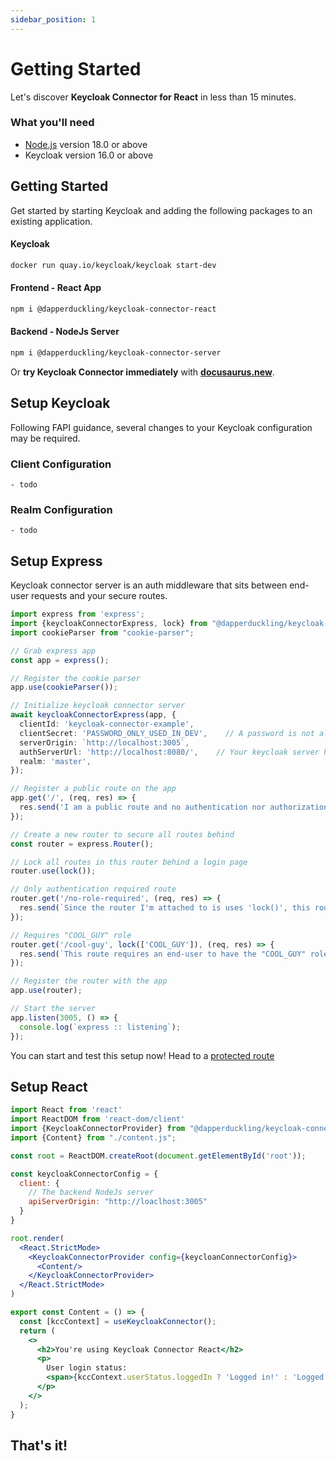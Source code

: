 ```yaml
---
sidebar_position: 1
---
```


# Getting Started

Let's discover **Keycloak Connector for React** in less than 15 minutes.

### What you'll need

- [Node.js](https://nodejs.org/en/download/) version 18.0 or above
- Keycloak version 16.0 or above

[//]: # (Todo: link this to the keycloak docker container)

## Getting Started

Get started by starting Keycloak and adding the following packages to an existing application.

#### Keycloak

  ```sh
  docker run quay.io/keycloak/keycloak start-dev
  ```

#### Frontend - React App

  ```sh
  npm i @dapperduckling/keycloak-connector-react
  ```

#### Backend - NodeJs Server

  ```sh
  npm i @dapperduckling/keycloak-connector-server 
  ```

[//]: # (todo: Update this with a nodejs in browser option)
Or **try Keycloak Connector immediately** with **[docusaurus.new](https://docusaurus.new)**.

## Setup Keycloak

Following FAPI guidance, several changes to your Keycloak configuration may be required.

[//]: # (todo: Show the list of changes)

### Client Configuration

```
- todo
```

### Realm Configuration

```
- todo
```

## Setup Express

[//]: # (update this with a link to the supported servers page)
[//]: # (_Using a different server? See our [other supported servers.]&#40;/supported-servers&#41;_)

Keycloak connector server is an auth middleware that sits between end-user requests and your secure routes.

```ts title="server.js"
import express from 'express';
import {keycloakConnectorExpress, lock} from "@dapperduckling/keycloak-connector-server";
import cookieParser from "cookie-parser";

// Grab express app
const app = express();

// Register the cookie parser
app.use(cookieParser());

// Initialize keycloak connector server
await keycloakConnectorExpress(app, {
  clientId: 'keycloak-connector-example',
  clientSecret: 'PASSWORD_ONLY_USED_IN_DEV',    // A password is not allowed in non-dev environments
  serverOrigin: `http://localhost:3005`,
  authServerUrl: 'http://localhost:8080/',    // Your keycloak server here!
  realm: 'master',
});

// Register a public route on the app
app.get('/', (req, res) => {
  res.send('I am a public route and no authentication nor authorization is required to reach me.');
});

// Create a new router to secure all routes behind
const router = express.Router();

// Lock all routes in this router behind a login page
router.use(lock());

// Only authentication required route
router.get('/no-role-required', (req, res) => {
  res.send(`Since the router I'm attached to is uses 'lock()', this route only requires a user to login (authenticate) to access.`);
});

// Requires "COOL_GUY" role
router.get('/cool-guy', lock(['COOL_GUY']), (req, res) => {
  res.send(`This route requires an end-user to have the "COOL_GUY" role.`);
});

// Register the router with the app
app.use(router);

// Start the server
app.listen(3005, () => {
  console.log(`express :: listening`);
});
```

You can start and test this setup now! Head to a [protected route](http://localhost/no-role-required)

## Setup React

```jsx title="App.jsx"
import React from 'react'
import ReactDOM from 'react-dom/client'
import {KeycloakConnectorProvider} from "@dapperduckling/keycloak-connector-react";
import {Content} from "./content.js";

const root = ReactDOM.createRoot(document.getElementById('root'));

const keycloakConnectorConfig = {
  client: {
    // The backend NodeJs server
    apiServerOrigin: "http://loaclhost:3005"
  }
}

root.render(
  <React.StrictMode>
    <KeycloakConnectorProvider config={keycloanConnectorConfig}>
      <Content/>
    </KeycloakConnectorProvider>
  </React.StrictMode>
)
```

```jsx title="Content.jsx"
export const Content = () => {
  const [kccContext] = useKeycloakConnector();
  return (
    <>
      <h2>You're using Keycloak Connector React</h2>
      <p>
        User login status:
        <span>{kccContext.userStatus.loggedIn ? 'Logged in!' : 'Logged out!'}</span>
      </p>
    </>
  );
}
```

## That's it!
